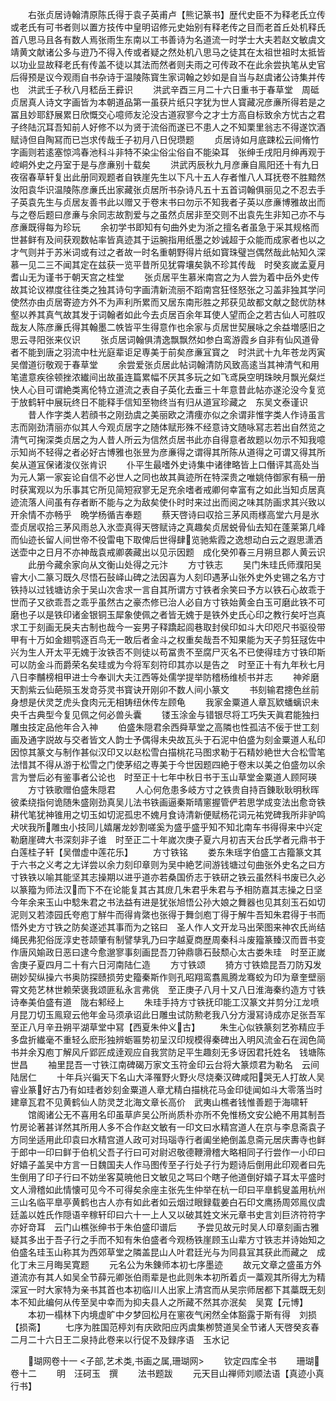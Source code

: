 <!-- { "loadSidebar": true } -->
　　右张贞居诗翰清原陈氏得于袁子英甫卢【熊记篆书】歴代史臣不为释老氏立传或老氏有可书者则以置方技传中皇明诏修元史始别有释老传之目而老首丘处机释氏首八思马且各有数人焉张雨生东南以工书善诗为名道流一时学士大夫若赵文敏虞文靖黄文献诸公多与逰乃不得入传或者疑之然处机八思马之徒其在太祖世祖时太抵皆以功业显故释老氏有传盖不徒以其法而然者则夫雨之可传政不在此余尝执笔从史官后得预是议今观雨自书杂诗于温陵陈寳生家词翰之妙如是自当与赵虞诸公诗集并传也　洪武壬子秋八月嵇岳王彛识
　　洪武辛酉三月二十六日重书于春草堂　周砥贞居真人诗文字画皆为本朝道品第一虽获片纸只字犹为世人寳藏况彦亷所得若是之冨且妙耶舒展累日欣慨交心噫师友沦没古道寂寥今之才士方高自标致余方忧古之君子终陆沉耳吾知前人好修不以为贤于流俗而遂已不患人之不知栗里翁志不得遂饮酒赋诗但自陶冩而已岂求传哉壬子初月八日倪瓒题
　　贞居诗如月底踈松云间脩竹字画则若逺塞惊鸿春池科斗非特不染尘俗尘俗自不能染耳　张绅壬戌阳月绅再观于崆峒外史之丹室于是与彦亷别十载矣
　　洪武丙辰秋九月彦亷自鳯阳还十有九日夜宿春草轩复出此册同观题者自铁崖先生以下凡十五人存者惟八人耳抚卷不胜黯然汝阳袁华识温陵陈彦亷氏出家藏张贞居所书杂诗凡五十五首词翰俱丽见之不忍去手子英袁先生与贞居友善书此以赠又于卷末书曰勿示不知我者子英以彦亷博雅故出而与之卷后题曰彦亷与余同志故割爱与之虽然贞居非至交则不出袁先生非知己亦不与彦亷既得每为珍玩
　　余初学书即知有句曲外史为浙之擅名者虽急于采其规格而世甚鲜有及间获观数帖率皆真迹其于运腕指用纸墨之妙诚超于众能而成家者也以之才气则并于苏米词或有过之者故一时名重朝野得片纸如寳珠璧岂偶然哉此帖知久深慕一见二三不闻其定在兹获一览平昔所见犹霄壤矣孰不珍其传哉　时癸亥嵗孟夏月耆山无为谨书于朝天宫之桂堂
　　张贞居平生慕米南宫之为人尝为着中岳外史传故其论议襟度往往类之独其诗句字画清新流丽不蹈南宫狂怪怒张之习盖非独其学问使然亦由贞居寄迹方外不为声利所累而又居东南形胜之邦获见故都文献之懿优防林壑以养其真气故其发于词翰者如此今去贞居百余年耳使人望而企之若古仙人可胜叹哉友人陈彦亷氏得其翰墨二帙皆平生得意作也余家与贞居世契展咏之余益増感旧之思云寻阳张来仪识
　　张贞居词翰俱清逸飘飘然如参白鸾游霞乡自非有仙风道骨者不能到唐之羽流中杜光庭辈讵足専美于前矣彦亷冝寳之　时洪武十九年苍龙丙寅吴僧道衍敬观于春草堂
　　余尝爱张贞居此帖词翰清防风致高逺当其神清气和用笔遣意疾徐顿挫浓纎间出故虽连篇累幅不厌其多玩之如飞鸢戾空明珠映月飘光粲烂快人心目可谓絶类离伦特立道流之表自子英化去垂三十年意昔此帖亦遂沦没今复览于放鹤轩中展玩终日不能释手信知至物终当有归从道冝珍藏之　东吴文泰谨识
　　昔人作字类人若顔书之刚劲虞之美丽欧之清痩亦似之余谓非惟字类人作诗虽言志而刚劲清丽亦似其人今观贞居字之随体赋形殊不经意诗文随咏冩志若出自然览之清气可掬深类贞居之为人昔人所云为信然贞居书此亦自得意者故题以勿示不知我噫示知尚不轻得之者必好古博雅也张昱为彦亷得之谓得其所陈从道得之可谓又得其所矣从道冝保诸浚仪张肯识
　　仆平生最嗜外史诗集中诸律略皆上口僭评其高处当为元人第一家妄论自信不必世人之同也故其眞迹所在特深贵之唯姚侍御家有稿一册时获寓观以为乐事其它所见简短寂寥无足充余嗜者戒卿何幸富有之如此当知贞居真迹流落人间虽有存者断不能与之为敌矣使仆时时来过出而阅之味其防画求其兴致以开余情不亦畅乎　晩学杨循吉奉题
　　蔡天啓诗曰収拾三茅风雨様高堂六月是氷壶贞居収拾三茅风雨总入氷壶真得天啓赋诗之真趣矣贞居蜕骨仙去知在蓬莱第几峰而仙迹长留人间世帝不役雷电下取俾后世得肆览驰紫霞之逸想动白云之遐思潇洒送壶中之日月不亦神哉袁戒卿袭藏出以见示因题　成化癸夘春三月朔旦郡人黄云识
　　此册今藏余家向从文衡山处得之元汴
　　方寸铁志
　　吴门朱珪氏师濮阳吴睿大小二篆习既久尽悟石鼔峄山碑之法因喜为人刻印遇茅山张外史外史锡之名方寸铁持以过钱塘访余于吴山次舎求一言自其所谓方寸铁者余笑曰予方以铁石心故乖于世而子又欲乖吾之乖乎虽然古之豪杰修已治人必自方寸铁始黄金白玉可磨此铁不可磨也子以是铁印诸金银铜玉犀象使佩之者皆无媿于是铁外史氏心印之教行矣吁岂真求工于刻画无戾夫古制也哉今一妄男子释蹻起闾巷取封侯印如斗大印咫尺书驱役带甲有十万如金翅鹗逐百鸟无一敢后者金斗之权重矣哉吾不知果能为天子剪狂冦佐中兴为生人开太平无媿于汝铁否不则徒以苟冨贵不至腐尸灭名不已使得珪方寸铁印斯可以防金斗而爵荣名矣珪或为今将军刻符印其亦以是告之　时至正十有九年秋七月八日李黼榜相甲进士今奉训大夫江西等处儒学提举防稽杨维桢书并志
　　神斧磨天割紫云仙葩殒玉发竒芬灵书寳诀开刚卯不数人间小篆文
　　书刻输君摠色丝前身想是伏灵芝虎头食肉元无相铸纽休传左顾龟
　　我家金粟道人章瓦欵蟠螭识未央千古典型今复见佩之何必兽头囊
　　镂玉涂金与错银尽将工巧失天眞君能独扫雕虫技定品他年合入神
　　伯盛朱隠君余西舜草堂之高隣也性孤洁不佞于世工刻画及通字説故与交者皆文人韵士予偶得未央故瓦头于石泥中伯盛为刻金粟道人私印因惊其篆文与制作甚似汉印又以赵松雪白描桃花马图求勒于石精妙絶世大合松雪笔法惜其不得从游于松雪之门使茅绍之専美于今世因题四絶于卷末以美之伯盛勿以余言为誉后必有鉴事者公论也　时至正十七年中秋日书于玉山草堂金粟道人顾阿瑛
　　方寸铁歌赠伯盛朱隠君
　　人心何危患多岐方寸之铁贵自持百錬耿耿明秋晖彼柔绕指何诡随朱盛刚劲真吴儿法书铁画逼秦斯晴窻握管俨若思学成变法出愈竒铁耕代笔犹神锥用之切玉如切泥孤忠不媿月食诗清新便赋杨花词元祐党碑我所非驴鸣犬吠我所雕虫小技同儿嬉屠龙妙割嗟奚为盛乎盛乎知不知北南车书得得来中兴定勒磨崖碑大书深刻非子谁　时至正二十年嵗次庚子夏六月初吉天台氏学者元鼎书于白莲桂子轩【吴僧虚中莲花乐】
　　方寸铁铭
　　娄东朱瑶字伯盛工古籀篆文其于六书之义考之尢详尝以余力刻印章则为吴中絶艺间游钱塘过句曲张外史名之曰方寸铁铁以喻其能坚其志操期以进乎道亦若桑国侨志于铁研之铁云虽然科书废已久必以篆籀为师法汉而下不在论能复其古其庻几朱君乎朱君与予相防嘉其志操之日坚今年余来玉山中騐朱君之书法益有进是犹张旭悟公孙大娘之舞器也见其刻玉石如切泥则又若漆园氏夸庖丁觧牛而得肯綮也张得于舞剑庖丁得于解牛吾知朱君得于书而悟外史方寸铁之防矣遂述其事而为之铭曰　圣人作人文开龙马出荣图来神农氏尚结绳民弗犯俗厐淳史苍颉肇有制譬孳乳乃曰字越夏商歴周秦科斗废籀篆臻汉而晋书变作唐风媮政日恶曰逮今愈邈寥事刻画昆吾刀钟鼎隳石鼔颓心太古娄朱珪　时至正嵗舎庚子夏四月二十有六日河南陆仁造
　　方寸铁颂
　　猗方寸铁嫓昆吾刀防刄发硎妙契纵操六书奥防探赜损劳史籀秦斯作则孔昭翔鸾翥鳯腾龙骞蛟为印为章奎壁丽霄文苑艺林世赖荣褒我颂匪私永言弗佻　至正庚子八月十又八日淮海秦约造方寸铁诗奉美伯盛有道　陇右邾经上
　　朱珪手持方寸铁抚印能工汉篆文并剪分江龙喷月昆刀切玉鳯窥云他年金马须承诏此日雕虫试防勲老我八分方漫冩诗成亦足张吾军　至正八月辛丑朔平湖草堂中冩【西夏朱仲义古】
　　朱生心似铁篆刻艺弥精应手多盘折纎毫不重轻么麽形独辨蛎匾势初呈汉印规模得秦碑出入明风流金石在润色简书并余刄庖丁解风斤郢匠成逹观应自我赏防足平生趣刻无多讶因君托姓名　钱塘陈世昌
　　袖里昆吾一寸铁江南碑碣万家文玉符金印云台将大篆烦君为勒名　云间陆居仁
　　十年兵兴徧天下名山大泽罹野火野火尽烧秦汉碑咸阳哭无人打故人吴睿业篆好古乃有如珪者妙刻金粟道人章尤精白描桃花马金印徒闻如斗大零落当时建章瓦君不见黄鹤仙人防灵芝北海文章长高价　武夷山樵者钱惟善题于海啸轩
　　馆阁诸公无不喜用名印虽草庐吴公所尚质朴亦所不免惟杨文安公絶不用其制吾竹房论著甚详然其所用人多不合作赵文敏有一印文曰水精宫道人在京与李息斋袁子方同坐适用此印袁曰水精宫道人政可对玛瑙寺行者阖坐絶倒盖息斋元居庆夀寺也鲜于郎中一印曰鲜于伯机父吾子行曰可对尉迟敬德鞭滑稽大略相同子行尝作一小印曰好嬉子盖吴中方言一日魏国夫人作马图传至子行处子行为题诗后倒用此印观者曰先生倒用了印子行曰不妨坐客莫暁他日文敏见之骂曰个瞎子他道倒好嬉子耳太平盛时文人滑稽如此情懐可见今不可得矣余座主张先生仲举在杭一印曰平臯鹤叟盖用杭州三山名临平臯亭黄鹤也古人亦有如此者如云烟过眼録载姜白石印文鹰扬周郊鳯仪虞廷盖以姓氏作隠语辛稼轩印曰六十一上人又以破其姓文米元章书史言刘巨济符符字亦好竒耳　云门山樵张绅书于朱伯盛印谱后
　　予尝见故元时吴人印章刻画古雅疑其多出于吾子行之手而不知有朱伯盛者今观杨铁崖顾玉山辈方寸铁志并诗始知之伯盛名珪玉山称其为西郊草堂之隣盖昆山人叶君廷光与为同县冝其获此而藏之　成化丁未三月晦吴寛题
　　元名公为朱錬师本初七序墨迹
　　故元文章之盛虽方外道流亦有其人如吴全节薛元卿张伯雨辈是也此则朱本初所着贞一藁观其所得尢为精深冝一时大家特为亲书其首也本初临川人出家上清宫而从吴宗师居都下其藁既无刻本不知此编何从传至吴中幸而为抑夫县人之所藏不然其亦泯矣　吴寛【元博】
　　本初一榻林下内境虚旷中夕梦回松月在窻夜气闲然全体豁露于斯有得　刘损【损斋】
　　七序为胜国范楟刘有庆欧阳应丙虞集栁赞道吴全节诸人天啓癸亥春二月二十六日王二泉持此卷来以行促不及録序语　玉水记

　　瑚网卷十一
<子部,艺术类,书画之属,珊瑚网>
　　钦定四库全书
　　珊瑚卷十二
　　明　汪砢玉　撰
　　法书题跋
　　元天目山禅师刘顺法语【真迹小真行书】
